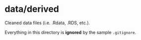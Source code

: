data/derived
================

Cleaned data files (i.e. .Rdata, .RDS, etc.).

Everything in this directory is **ignored** by the sample `.gitignore`.
